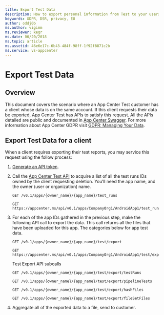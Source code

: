 ```yaml
---
title: Export Test Data 
description: How to export personal information from Test to your users
keywords: GDPR, DSR, privacy, EU
author: oddj0b
ms.author: vigimm
ms.reviewer: kegr
ms.date: 06/20/2018 
ms.topic: article 
ms.assetid: 46e6e17c-6b43-484f-98ff-1f92f8871c2b
ms.service: vs-appcenter
---
```


# Export Test Data
## Overview
This document covers the scenario where an App Center Test customer has a client whose data is on the same account. If this client requests their data be exported, App Center Test has APIs to satisfy this request. All the APIs detailed are public and documented in [App Center Swagger](https://openapi.appcenter.ms/#/test). For more information about App Center GDPR visit [GDPR: Managing Your Data](https://docs.microsoft.com/appcenter/gdpr/your-data).

## Export Test Data for a client
When a client requires exporting their test reports, you may service this request using the follow process:

1. [Generate an API token](https://docs.microsoft.com/appcenter/api-docs/).
2. Call the [App Center Test API](https://openapi.appcenter.ms/#/test) to acquire a list of all the test runs IDs owned by the client requesting deletion. You'll need the app name, and the owner (user or organization) name.
   ```HTTP
   GET /v0.1/apps/{owner_name}/{app_name}/test_runs
   ```
   ```HTTP
   GET https://appcenter.ms/api/v0.1/apps/CompanyOrg1/AndroidApp1/test_runs
   ```

3. For each of the app IDs gathered in the previous step, make the following API call to export the data. This call returns all the files that have been uploaded for this app. The categories below for app test data.
   ```HTTP
   GET /v0.1/apps/{owner_name}/{app_name}/test/export
   ```
   ```HTTP
   GET https://appcenter.ms/api/v0.1/apps/CompanyOrg1/AndroidApp1/test/export
   ```

   Test Export API subcalls
   ```HTTP
   GET /v0.1/apps/{owner_name}/{app_name}/test/export/testRuns
   ```
   ```HTTP
   GET /v0.1/apps/{owner_name}/{app_name}/test/export/pipelineTests
   ```
   ```HTTP
   GET /v0.1/apps/{owner_name}/{app_name}/test/export/hashFiles
   ```
   ```HTTP
   GET /v0.1/apps/{owner_name}/{app_name}/test/export/fileSetFiles
   ```

5. Aggregate all of the exported data to a file, send to customer.
